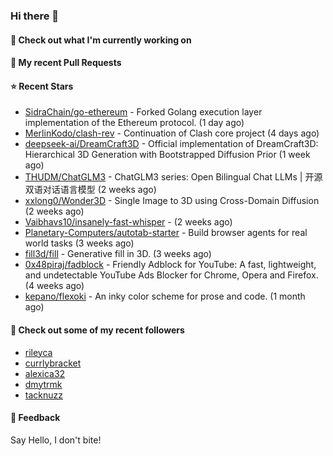 ### Hi there 👋

#### 👷 Check out what I'm currently working on

#### 🔨 My recent Pull Requests


#### ⭐ Recent Stars

- [SidraChain/go-ethereum](https://github.com/SidraChain/go-ethereum) - Forked Golang execution layer implementation of the Ethereum protocol. (1 day ago)
- [MerlinKodo/clash-rev](https://github.com/MerlinKodo/clash-rev) - Continuation of Clash core project (4 days ago)
- [deepseek-ai/DreamCraft3D](https://github.com/deepseek-ai/DreamCraft3D) - Official implementation of DreamCraft3D: Hierarchical 3D Generation with Bootstrapped Diffusion Prior (1 week ago)
- [THUDM/ChatGLM3](https://github.com/THUDM/ChatGLM3) - ChatGLM3 series: Open Bilingual Chat LLMs | 开源双语对话语言模型 (2 weeks ago)
- [xxlong0/Wonder3D](https://github.com/xxlong0/Wonder3D) - Single Image to 3D using Cross-Domain Diffusion (2 weeks ago)
- [Vaibhavs10/insanely-fast-whisper](https://github.com/Vaibhavs10/insanely-fast-whisper) -  (2 weeks ago)
- [Planetary-Computers/autotab-starter](https://github.com/Planetary-Computers/autotab-starter) - Build browser agents for real world tasks (3 weeks ago)
- [fill3d/fill](https://github.com/fill3d/fill) - Generative fill in 3D. (3 weeks ago)
- [0x48piraj/fadblock](https://github.com/0x48piraj/fadblock) - Friendly Adblock for YouTube: A fast, lightweight, and undetectable YouTube Ads Blocker for Chrome, Opera and Firefox. (4 weeks ago)
- [kepano/flexoki](https://github.com/kepano/flexoki) - An inky color scheme for prose and code. (1 month ago)

#### 👯 Check out some of my recent followers

- [rileyca](https://github.com/rileyca)
- [currlybracket](https://github.com/currlybracket)
- [alexica32](https://github.com/alexica32)
- [dmytrmk](https://github.com/dmytrmk)
- [tacknuzz](https://github.com/tacknuzz)

#### 💬 Feedback

Say Hello, I don't bite!